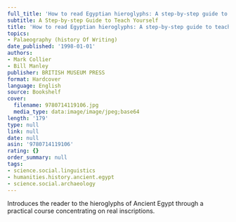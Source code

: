 ```yaml
---
full_title: 'How to read Egyptian hieroglyphs: A step-by-step guide to teach yourself'
subtitle: A Step-by-step Guide to Teach Yourself
title: 'How to read Egyptian hieroglyphs: A step-by-step guide to teach yourself'
topics:
- Palaeography (history Of Writing)
date_published: '1998-01-01'
authors:
- Mark Collier
- Bill Manley
publisher: BRITISH MUSEUM PRESS
format: Hardcover
language: English
source: Bookshelf
cover:
  filename: 9780714119106.jpg
  media_type: data:image/image/jpeg;base64
length: '179'
type: null
link: null
date: null
asin: '9780714119106'
rating: {}
order_summary: null
tags:
- science.social.linguistics
- humanities.history.ancient.egypt
- science.social.archaeology
---
```

Introduces the reader to the hieroglyphs of Ancient Egypt through a practical course concentrating on real inscriptions.
